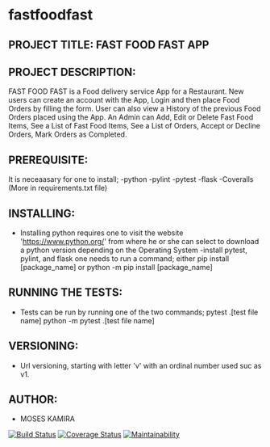 # fastfoodfast
## PROJECT TITLE: FAST FOOD FAST APP
## PROJECT DESCRIPTION:
FAST FOOD FAST is a Food delivery service App for a Restaurant.
New users can create an account with the App, Login and then place Food Orders by filling the form. User can also view a History of the previous Food Orders placed using the App.
An Admin can Add, Edit or Delete Fast Food Items, See a List of Fast Food Items, See a List of Orders, Accept or Decline Orders, Mark Orders as Completed.
## PREREQUISITE:
It is neceaasary for one to install;
-python
-pylint
-pytest
-flask
-Coveralls (More in requirements.txt file)
## INSTALLING:
- Installing python requires one to visit the website 'https://www.python.org/' 
  from where he or she can select to download a python version depending on the Operating System
-install pytest, pylint, and flask one needs to run a command; either 
  pip install [package_name] or 
  python -m pip install [package_name]
## RUNNING THE TESTS:
- Tests can be run by running one of the two commands;
  pytest .\[test file name]
  python -m pytest .\[test file name]

## VERSIONING:
- Url versioning, starting with letter 'v' with an ordinal number used suc as v1.
## AUTHOR:
- MOSES KAMIRA

[![Build Status](https://travis-ci.org/moseskamira/fastfoodfast.svg?branch=api)](https://travis-ci.org/moseskamira/fastfoodfast)
[![Coverage Status](https://coveralls.io/repos/github/moseskamira/fastfoodfast/badge.svg?branch=api)](https://coveralls.io/github/moseskamira/fastfoodfast?branch=api)
[![Maintainability](https://api.codeclimate.com/v1/badges/153874419629174a2837/maintainability)](https://codeclimate.com/github/moseskamira/fastfoodfast/maintainability)